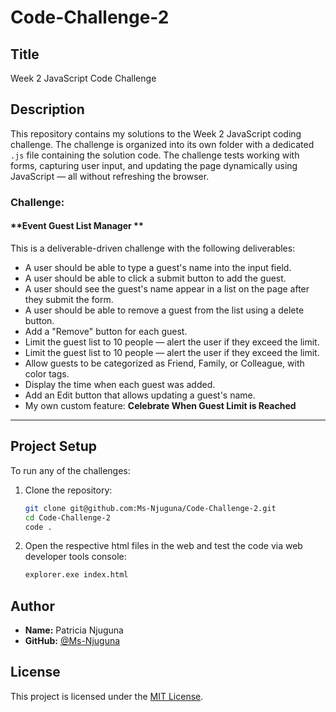 # Code-Challenge-2
## Title
Week 2 JavaScript Code Challenge

## Description

This repository contains my solutions to the Week 2 JavaScript coding challenge. The challenge is organized into its own folder with a dedicated `.js` file containing the solution code. The challenge tests working with forms, capturing user input, and updating the page dynamically using JavaScript — all without refreshing the browser. 


### Challenge:

#### **Event Guest List Manager **

This is a deliverable-driven challenge with the following deliverables: 
- A user should be able to type a guest's name into the input field.
- A user should be able to click a submit button to add the guest.
- A user should see the guest's name appear in a list on the page after they submit the form.
- A user should be able to remove a guest from the list using a delete button.
- Add a "Remove" button for each guest.
- Limit the guest list to 10 people — alert the user if they exceed the limit.
- Limit the guest list to 10 people — alert the user if they exceed the limit.
- Allow guests to be categorized as Friend, Family, or Colleague, with color tags.
- Display the time when each guest was added.
- Add an Edit button that allows updating a guest's name.
- My own custom feature: **Celebrate When Guest Limit is Reached**

---

## Project Setup

To run any of the challenges:

1. Clone the repository:
   ```bash
   git clone git@github.com:Ms-Njuguna/Code-Challenge-2.git
   cd Code-Challenge-2
   code .

2. Open the respective html files in the web and test the code via web developer tools console:
   ```bash
   explorer.exe index.html


## Author

- **Name:** Patricia Njuguna
- **GitHub:** [@Ms-Njuguna](https://github.com/Ms-Njuguna)


## License

This project is licensed under the [MIT License](LICENSE).